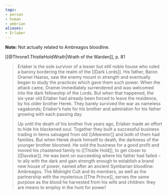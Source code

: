 ```yaml
---
tags:
- person
- human
- ambrian
aliases:
- Erlaber
---
```

**Note:** Not actually related to Ambreagos bloodline.

[[@Throne1.ThistleHoldWrath|Wrath of the Warden]], p. 81
> Erlaber is the sole survivor of a lesser but still noble house who ruled a barony bordering the realm of the [[Dark Lords]]. His father, Baron Oramei Haaras, saw the enemy mount in strength and eventually began to study the practices which gave them such power. When the attack came, Oramei immediately surrendered and was welcomed into the dark fellowship of the Lords. But when that happened, the six-year old Erlaber had already been forced to leave the residence, by his older brother Herek. They barely survived the war as nameless vagabonds; Erlaber’s hate for his brother and admiration for his father growing with each passing day.
> 
> Up until the death of his brother five years ago, Erlaber made an effort to hide his blackened soul. Together they built a successful business trading in items salvaged from old [[Alberetor]] and both of them had families. But when Herek drank himself to death, the darkness of the younger brother bloomed. He sold the business for a good profit and moved his chastened family to [[Thistle Hold]], to get closer to [[Davokar]]. He was bent on succeeding where his father had failed – to ally with the dark and gain strength enough to establish a brand new house of power, named after an ancient Symbarian bloodline: Ambreagos. The Midnight Cult and its members, as well as the partnership with the mysterious [[The Prince]], serves the same purpose as the blood he harvested from his wife and children: they are means to employ in the hunt for power!